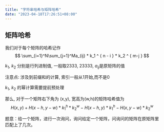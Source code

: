```yaml
---
title: "字符串哈希与矩阵哈希"
date: "2023-04-18T17:26:51+08:00"
---
```



## 矩阵哈希
我们对于每个矩阵的哈希记作
$$
\sum_{i=1}^N\sum_{j=1}^Ma_{ij} * k_1 ^ { n - i } * k_2 ^ { m-j }
$$

$k_1$, $k_2$ 分别是行列进制值, 一般取2333, 23333, $a_{ij}$是原矩阵的值

注意点: 涉及到前缀和的计算, 索引一般从1开始,而不是0

$k_1$, $k_2$ 的幂计算需要提前预处理 

那么, 对于一个矩阵右下角为 (x,y), 宽高为(w,h)的矩阵哈希值为
$$
{H}(x,y) + {H}(x-{h} , y-{w}) * {k_1}^{h} * {k_2}^{w} - H(x-{h},y)*k_1^h - H(x,y-{w})*k_{2}^w
$$

题意：给一个矩阵，进行一次询问，询问给定一个矩阵，问询问的矩阵在原矩阵里匹配上了几次。
